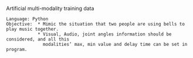 Artificial multi-modality training data

    Language: Python  
    Objective:  * Mimic the situation that two people are using bells to play music together. 
                * Visual, Audio, joint angles information should be considered, and all this 
                  modalities’ max, min value and delay time can be set in program.
